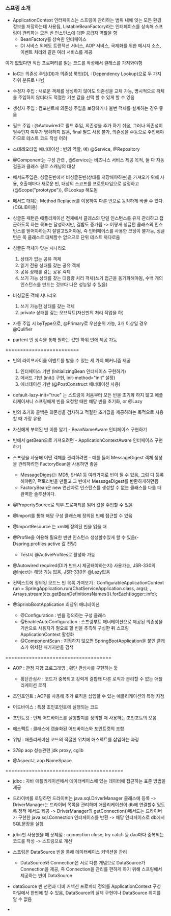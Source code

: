 
### 스프링 소개

* ApplicationContext 인터페이스는 스프링이 관리하는 범위 내에 잇는 모든 환경 정보를 저장하는데 사용됨, ListableBeanFactory라는 인터페이스를 상속해 스프링이 관리하는 모든 빈 인스턴스에 대한 공급자 역할을 함
  - BeanFactory를 상속한 인터페이스
  - DI 서비스 외에도 트랜잭션 서비스, AOP 서비스, 국제화를 위한 메시지 소스, 이벤트 처리와 같은 여러 서비스를 제공

이게 없었다면 직접 프로퍼티를 읽는 코드를 작성해서 클래스를 가져와야함

* IoC는 의존성 주입(DI)과 의존성 룩업(DL : Dependency Lookup)으로 두 가지 하위 분류로 나뉨

* 수정자 주입 : 새로운 객체를 생성하지 않아도 의존성을 교체 가능, 명시적으로 객체를 주입하지 않더라도 적절한 기본 값을 선택 할 수 있게 할 수 있음

* 생성자 주입 : 컴포넌트에 의존성 주입을 보장하거나 불변 객체를 설계하는 경우 좋음

* 필드 주입 : @Autowired로 필드 추입, 의존성을 추가 하기 쉬움, 그러나 의존성이 필수인지 여부가 명확하지 않음, final 필드 사용 불가, 의존성을 수동으로 주입해야 하므로 테스트 코드 작성 어려

* 스테레오타입 애너테이션 : 빈의 역할, 예) @Service, @Repository

* @Component는 구성 관련 , @Service는 비즈니스 서비스 제공 목적, 둘 다 자동 검출과 클래스 경로 스캐닝의 대상

* 메서드주입은, 싱글톤빈에서 비싱글톤빈(상태를 저장해야하는)을 가져오기 위해 사용, 호출때마다 새로운 빈, 대상의 스코프를 프로토타입으로 설정하고(@Scope("prototype")), @Lookup 해도됨

* 메서드 대체는 Method Replacer를 이용하여 다른 빈으로 동작하게 바꿀 수 있다.(CGLIB이용)

* 싱글톤 패턴은 애플리케이션 전체에서 클래스의 단일 인스턴스를 유지 관리하고 접근하도록 하는 목표는 달성하지만, 결합도 증가됨 -> 어떻게 싱글턴 클래스의 인스턴스를 얻어야하는지 잘알고있어야됨, 즉 인터페이스를 사용한 코딩이 불가능, 싱글턴은 목 클래스로 대체할수 없으므로 단위 테스트 까다로움

* 싱글톤 객체가 맞는 시나리오
  1. 상태가 없는 공유 객체
  2. 읽기 전용 상태를 갖는 공유 객체
  3. 공유 상태를 갖는 공유 객체
  4. 쓰기 가능 상태를 갖는 대용량 처리 객체(쓰기 접근을 동기화해야됨, 수백 개의 인스턴스를 만드는 것보다 나은 성능일 수 있음)

* 비싱글톤 객체 시나리오
  1. 쓰기 가능한 상태를 갖는 객체
  2. private 상태를 갖는 오브젝트(자신만의 처리 작업을 하)

* 자동 주입 시 byType으로, @Primary로 우선순위 가능, 3개 이상일 경우 @Qulifier

* partent 빈 상속을 통해 원하는 값만 하위 빈에 제공 가능

=========================

* 빈의 라이프사이클 이벤트를 받을 수 있는 세 가지 메커니즘 제공
  1. 인터페이스 기반 (InitializingBean 인터페이스 구현하기)
  2. 메서드 기반 (init() 구현, init-method="init" 설정)
  3. 애너테이션 기반 (@PostConstruct 애너테이션 사용)

* default-lazy-init="true" 는 스프링이 처음부터 모든 빈을 초기화 하지 않고 애플리케이셔니 스프링에게 빈을 요청할 때만 해당 빈을 초기화, or @Lazy

* 빈의 초기화 콜백은 의존성을 검사하고 적절한 초기값을 제공하려는 목적으로 사용할 때 가장 유용

* 자신에게 부여된 빈 이름 알기 - BeanNameAware 인터페이스 구현하기

* 빈에서 getBean으로 가져오려면 -  ApplicationContextAware 인터페이스 구현하기

* 스프링을 사용해 어떤 객체를 관리하려면 - 예를 들어 MessageDigest 객체 생성을 관리하려면 FactoryBean을 사용하면 좋음
  - MessageDigest는 MD5, SHA1 등 여러가지로 빈이 될 수 있음, 그럼 다 등록해야됨?, 팩토리빈을 만들고 그 빈에서 MessageDigest를 반환하게하면됨
  - FactoryBean은 new 연산자로 인스턴스를 생성할 수 없는 클래스를 다룰 때 완벽한 솔루션이다.

* @PropertySource로 외부 프로퍼티를 읽어 값을 주입할 수 있음

* @Import를 통해 해당 구성 클래스에 정의된 빈에 접근할 수 있음

* @ImportResource 는 xml에 정의된 빈을 읽을 때

* @Profile을 이용해 필요한 빈만 인스턴스 생성할수있게 할 수 있음(-Dspring.profiles.active 값 전달)
  - Test시 @ActiveProfiles로 활성화 가능

* @Autowired required(DI가 반드시 제공돼야하는지) 사용가능, JSR-330의 @Inject는 해당 기능 없음, JSR-330은 @Lazy없음

* 컨텍스트에 정의된 모드느 빈 목록 가져오기 : 		ConfigurableApplicationContext run = SpringApplication.run(ChatServiceApplication.class, args);
, Arrays.stream(ctx.getBeanDefinitionsNames()).forEach(logger::info);

* @SprinbBootApplication 최상위 애너테이션
  - @Configuration : 빈을 정의하는 구성 클래스
  - @EnableAutoConfiguration : 스프링부트 애너테이션으로 제공된 의존성을 기반으로 사용자가 필요로 할 빈을 추측해 구성한 뒤 스프링 ApplicationContext 활성화
  - @ComponentScan : 지정하지 않으면 SpringBootApplication을 붙인 클래스가 위치한 패키지만을 검색

====================================
* AOP : 관점 지향 프로그래밍 , 횡단 관심사를 구현하는 툴
  - 횡단관심사 : 코드가 중복되고 강력게 결합돼 다른 로직과 분리할 수 없는 애플리케이션 로직

* 조인포인트 : AOP를 사용해 추가 로직을 삽입할 수 있는 애플리케이션의 특정 지점
* 어드바이스 : 특정 조인포인트에 실행되는 코드
* 포인트컷 : 언제 어드바이스를 실행할지를 정의할 때 사용하는 조인포트의 모음
* 애스펙트 : 클래스에 캡슐화된 어드바이스와 포인트컷의 조합
* 위빙 : 애플리케이션 코드의 적절한 위치에 애스펙트를 삽입하는 과정

* 378p aop 성능관련 jdk proxy, cglib

* @AspectJ, aop NameSpace

========================================

* jdbc : 자바 애플리케이션에서 데이터베이스에 있는 데이터에 접근하는 표준 방법을 제공
* 드라이버를 로딩하면 드라이버는 java.sql.DriverManager 클래스에 등록 -> DriverManager는 드라이버 목록을 관리하며 애플리케이션이 db에 연결할수 있도록 정적 메서드 제공 -> DriverManager의 getConnection()메서드는 드라이버가 구현한 java.sql.Connection 인터페이스를 반환 -> 해당 인터페이스로 db에서 SQL문장을 실행
* jdbc만 사용했을 때 문제점 : connection close, try catch 등 dao마다 중복되는 코드를 작성 -> 스프링으로 개선

* 스프링은 DataSource 빈을 통해 데이터베이스 커넥션을 관리
  - DataSource와 Connection은 서로 다른 개념으로 DataSource가 Connection을 제공, 즉 Connection을 관리를 편하게 하기 위해 스프링에서 제공하는 빈이 DataSource

* dataSource 빈 선언과 디비 커넥션 프로퍼티 정의를 ApplicationContext 구성 파일에서 한번에 할 수 있음, DataSource의 실제 구현이나 DataSource 위치를 알 수 없음

* 



